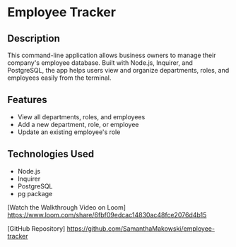 # Employee Tracker

## Description

This command-line application allows business owners to manage their company's employee database. Built with Node.js, Inquirer, and PostgreSQL, the app helps users view and organize departments, roles, and employees easily from the terminal.

## Features

- View all departments, roles, and employees
- Add a new department, role, or employee
- Update an existing employee's role

## Technologies Used

- Node.js
- Inquirer
- PostgreSQL
- pg package

[Watch the Walkthrough Video on Loom]
https://www.loom.com/share/6fbf09edcac14830ac48fce2076d4b15

[GitHub Repository]
 https://github.com/SamanthaMakowski/employee-tracker


